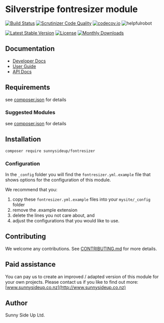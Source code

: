 # Silverstripe fontresizer module
[![Build Status](https://travis-ci.org/sunnysideup/silverstripe-fontresizer.svg?branch=master)](https://travis-ci.org/sunnysideup/silverstripe-fontresizer)
[![Scrutinizer Code Quality](https://scrutinizer-ci.com/g/sunnysideup/silverstripe-fontresizer/badges/quality-score.png?b=master)](https://scrutinizer-ci.com/g/sunnysideup/silverstripe-fontresizer/?branch=master)
[![codecov.io](https://codecov.io/github/sunnysideup/silverstripe-fontresizer/coverage.svg?branch=master)](https://codecov.io/github/sunnysideup/silverstripe-fontresizer?branch=master)
![helpfulrobot](https://helpfulrobot.io/sunnysideup/fontresizer/badge)

[![Latest Stable Version](https://poser.pugx.org/sunnysideup/fontresizer/version)](https://packagist.org/packages/sunnysideup/fontresizer)
[![License](https://poser.pugx.org/sunnysideup/fontresizer/license)](https://packagist.org/packages/sunnysideup/fontresizer)
[![Monthly Downloads](https://poser.pugx.org/sunnysideup/fontresizer/d/monthly)](https://packagist.org/packages/sunnysideup/fontresizer)


## Documentation



 * [Developer Docs](docs/en/INDEX.md)
 * [User Guide](docs/en/userguide.md)
 * [API Docs](http://docs.ssmods.com/sunnysideup/fontresizer)

## Requirements



see [composer.json](composer.json) for details

### Suggested Modules



see [composer.json](composer.json) for details


## Installation


```
composer require sunnysideup/fontresizer
```

### Configuration



In the `_config` folder you will find the `fontresizer.yml.example`
file that shows options for the configuration of this module.

We recommend that you:

  1. copy these `fontresizer.yml.example` files into your
`mysite/_config` folder
  2. remove the .example extension
  3. delete the lines you not care about, and
  4. adjust the configurations that you would like to use.


## Contributing



We welcome any contributions. See [CONTRIBUTING.md](CONTRIBUTING.md) for more details.

## Paid assistance



You can pay us to create an improved / adapted version of this module for your own projects.  Please contact us if you like to find out more: [www.sunnysideup.co.nz](http://www.sunnysideup.co.nz)

## Author



Sunny Side Up Ltd.
